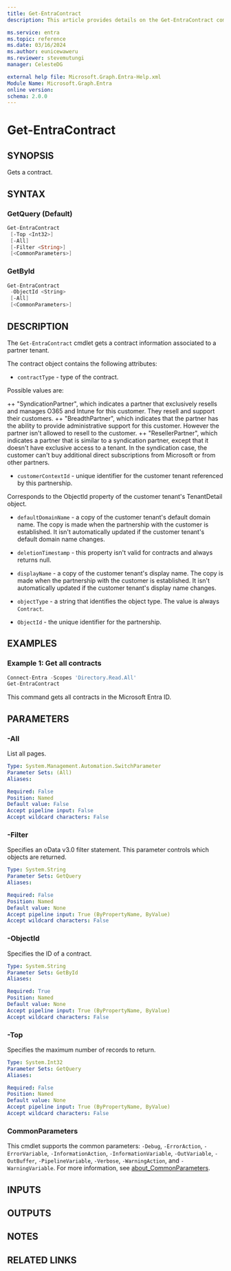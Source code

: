 ```yaml
---
title: Get-EntraContract
description: This article provides details on the Get-EntraContract command.

ms.service: entra
ms.topic: reference
ms.date: 03/16/2024
ms.author: eunicewaweru
ms.reviewer: stevemutungi
manager: CelesteDG

external help file: Microsoft.Graph.Entra-Help.xml
Module Name: Microsoft.Graph.Entra
online version:
schema: 2.0.0
---
```


# Get-EntraContract

## SYNOPSIS

Gets a contract.

## SYNTAX

### GetQuery (Default)

```powershell
Get-EntraContract 
 [-Top <Int32>] 
 [-All] 
 [-Filter <String>] 
 [<CommonParameters>]
```

### GetById

```powershell
Get-EntraContract 
 -ObjectId <String> 
 [-All] 
 [<CommonParameters>]
```

## DESCRIPTION

The `Get-EntraContract` cmdlet gets a contract information associated to a partner tenant.

The contract object contains the following attributes:

- `contractType` - type of the contract.

Possible values are:  

++ "SyndicationPartner", which indicates a partner that exclusively resells and manages O365 and Intune for this customer.
They resell and support their customers.
++ "BreadthPartner", which indicates that the partner has the ability to provide administrative support for this customer.
However the partner isn't allowed to resell to the customer.
++ "ResellerPartner", which indicates a partner that is similar to a syndication partner, except that it doesn't have exclusive access to a tenant.
In the syndication case, the customer can't buy additional direct subscriptions from Microsoft or from other partners.

- `customerContextId` - unique identifier for the customer tenant referenced by this partnership.

Corresponds to the ObjectId property of the customer tenant's TenantDetail object.

- `defaultDomainName` - a copy of the customer tenant's default domain name.
The copy is made when the partnership with the customer is established.
It isn't automatically updated if the customer tenant's default domain name changes.

- `deletionTimestamp` - this property isn't valid for contracts and always returns null.

- `displayName` - a copy of the customer tenant's display name.
The copy is made when the partnership with the customer is established.
It isn't automatically updated if the customer tenant's display name changes.

- `objectType` - a string that identifies the object type. The value is always `Contract`.

- `ObjectId` - the unique identifier for the partnership.

## EXAMPLES

### Example 1: Get all contracts

```powershell
Connect-Entra -Scopes 'Directory.Read.All'
Get-EntraContract
```

This command gets all contracts in the Microsoft Entra ID.

## PARAMETERS

### -All

List all pages.

```yaml
Type: System.Management.Automation.SwitchParameter
Parameter Sets: (All)
Aliases:

Required: False
Position: Named
Default value: False
Accept pipeline input: False
Accept wildcard characters: False
```

### -Filter

Specifies an oData v3.0 filter statement.
This parameter controls which objects are returned.

```yaml
Type: System.String
Parameter Sets: GetQuery
Aliases:

Required: False
Position: Named
Default value: None
Accept pipeline input: True (ByPropertyName, ByValue)
Accept wildcard characters: False
```

### -ObjectId

Specifies the ID of a contract.

```yaml
Type: System.String
Parameter Sets: GetById
Aliases:

Required: True
Position: Named
Default value: None
Accept pipeline input: True (ByPropertyName, ByValue)
Accept wildcard characters: False
```

### -Top

Specifies the maximum number of records to return.

```yaml
Type: System.Int32
Parameter Sets: GetQuery
Aliases:

Required: False
Position: Named
Default value: None
Accept pipeline input: True (ByPropertyName, ByValue)
Accept wildcard characters: False
```

### CommonParameters

This cmdlet supports the common parameters: `-Debug`, `-ErrorAction`, `-ErrorVariable`, `-InformationAction`, `-InformationVariable`, `-OutVariable`, `-OutBuffer`, `-PipelineVariable`, `-Verbose`, `-WarningAction`, and `-WarningVariable`. For more information, see [about_CommonParameters](https://go.microsoft.com/fwlink/?LinkID=113216).

## INPUTS

## OUTPUTS

## NOTES

## RELATED LINKS
